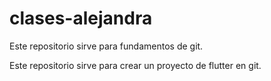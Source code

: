 # clases-alejandra
Este repositorio sirve para fundamentos de git.

Este repositorio sirve para crear un proyecto de flutter en git.


